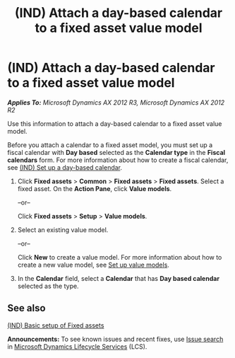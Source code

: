 ﻿---
title: (IND) Attach a day-based calendar to a fixed asset value model
TOCTitle: (IND) Attach a day-based calendar to a fixed asset value model
ms:assetid: 230c0285-83a7-42be-a2e0-157614d0a234
ms:mtpsurl: https://technet.microsoft.com/en-us/library/JJ664563(v=AX.60)
ms:contentKeyID: 49385640
ms.date: 04/18/2014
mtps_version: v=AX.60
f1_keywords:
- fixed asset value model
- (IND)
- India
- Attach a day-based calendar
- day-based calendar
---

# (IND) Attach a day-based calendar to a fixed asset value model 


_**Applies To:** Microsoft Dynamics AX 2012 R3, Microsoft Dynamics AX 2012 R2_

Use this information to attach a day-based calendar to a fixed asset value model.

Before you attach a calendar to a fixed asset model, you must set up a fiscal calendar with **Day based** selected as the **Calendar type** in the **Fiscal calendars** form. For more information about how to create a fiscal calendar, see [(IND) Set up a day-based calendar](ind-set-up-a-day-based-calendar.md).

1.  Click **Fixed assets** \> **Common** \> **Fixed assets** \> **Fixed assets**. Select a fixed asset. On the **Action Pane**, click **Value models**.
    
    –or–
    
    Click **Fixed assets** \> **Setup** \> **Value models**.

2.  Select an existing value model.
    
    –or–
    
    Click **New** to create a value model. For more information about how to create a new value model, see [Set up value models](set-up-value-models.md).

3.  In the **Calendar** field, select a **Calendar** that has **Day based calendar** selected as the type.

## See also

[(IND) Basic setup of Fixed assets](ind-basic-setup-of-fixed-assets.md)

  
**Announcements:** To see known issues and recent fixes, use [Issue search](http://go.microsoft.com/fwlink/?linkid=389258) in [Microsoft Dynamics Lifecycle Services](http://go.microsoft.com/fwlink/?linkid=306505) (LCS).

